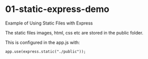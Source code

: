 # 01-static-express-demo

Example of Using Static Files with Express

The static files images, html, css etc are stored in the public folder.

This is configured in the app.js with:

```app.use(express.static("./public"));```
